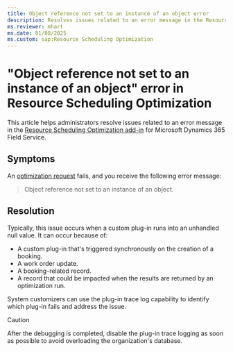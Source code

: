 ```yaml
---
title: Object reference not set to an instance of an object error
description: Resolves issues related to an error message in the Resource Scheduling Optimization add-in for Dynamics 365 Field Service.
ms.reviewer: mhart
ms.date: 01/08/2025
ms.custom: sap:Resource Scheduling Optimization
---
```

# "Object reference not set to an instance of an object" error in Resource Scheduling Optimization

This article helps administrators resolve issues related to an error message in the [Resource Scheduling Optimization add-in](/dynamics365/field-service/rso-overview) for Microsoft Dynamics 365 Field Service.

## Symptoms

An [optimization request](/dynamics365/field-service/rso-schedule-optimization#review-optimization-requests) fails, and you receive the following error message:

> Object reference not set to an instance of an object.

## Resolution

Typically, this issue occurs when a custom plug-in runs into an unhandled null value. It can occur because of:

- A custom plug-in that's triggered synchronously on the creation of a booking.
- A work order update.
- A booking-related record.
- A record that could be impacted when the results are returned by an optimization run.

System customizers can use the plug-in trace log capability to identify which plug-in fails and address the issue.

> [!CAUTION]
> After the debugging is completed, disable the plug-in trace logging as soon as possible to avoid overloading the organization's database.
